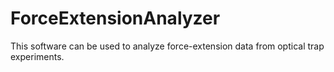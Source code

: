 # ForceExtensionAnalyzer
This software can be used to analyze force-extension data from optical trap experiments.
